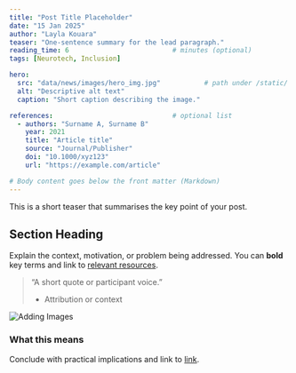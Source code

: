 ```yaml
---
title: "Post Title Placeholder"
date: "15 Jan 2025"
author: "Layla Kouara"
teaser: "One-sentence summary for the lead paragraph."
reading_time: 6                          # minutes (optional)
tags: [Neurotech, Inclusion]

hero:
  src: "data/news/images/hero_img.jpg"           # path under /static/
  alt: "Descriptive alt text"
  caption: "Short caption describing the image."

references:                              # optional list
  - authors: "Surname A, Surname B"
    year: 2021
    title: "Article title"
    source: "Journal/Publisher"
    doi: "10.1000/xyz123"
    url: "https://example.com/article"

# Body content goes below the front matter (Markdown)
---
```

This is a short teaser that summarises the key point of your post.

## Section Heading
Explain the context, motivation, or problem being addressed. You can **bold** key terms and link to [relevant resources](/resources/).

> “A short quote or participant voice.”
>
> - Attribution or context

![Adding Images](/static/data/news/images/hero_img.jpg)


### What this means
Conclude with practical implications and link to [link](/link/).
